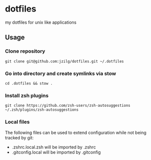 # dotfiles
my dotfiles for unix like applications

##  Usage

### Clone repository

```shell
git clone git@github.com:jzilg/dotfiles.git ~/.dotfiles
```

### Go into directory and create symlinks via stow

```shell
cd .dotfiles && stow .
```

### Install zsh plugins

```shell
git clone https://github.com/zsh-users/zsh-autosuggestions ~/.zsh/plugins/zsh-autosuggestions
```

### Local files

The following files can be used to extend configuration while not being tracked by git:

- .zshrc.local.zsh will be imported by .zshrc
- .gitconfig.local will be imported by .gitconfig
